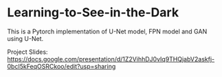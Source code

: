 # Learning-to-See-in-the-Dark

This is a Pytorch implementation of U-Net model, FPN model and GAN using U-Net.


Project Slides:
https://docs.google.com/presentation/d/1Z2VihhDJ0vIq9THQjabV2askfj-0bcI5kFeqOSRCkoo/edit?usp=sharing

